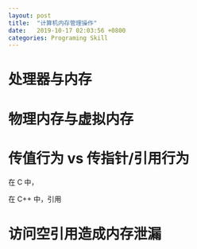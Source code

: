 ```yaml
---
layout: post
title:  "计算机内存管理操作"
date:   2019-10-17 02:03:56 +0800
categories: Programing Skill
---
```


# 处理器与内存

# 物理内存与虚拟内存

# 传值行为 vs 传指针/引用行为

在 C 中，

在 C++ 中，引用

# 访问空引用造成内存泄漏